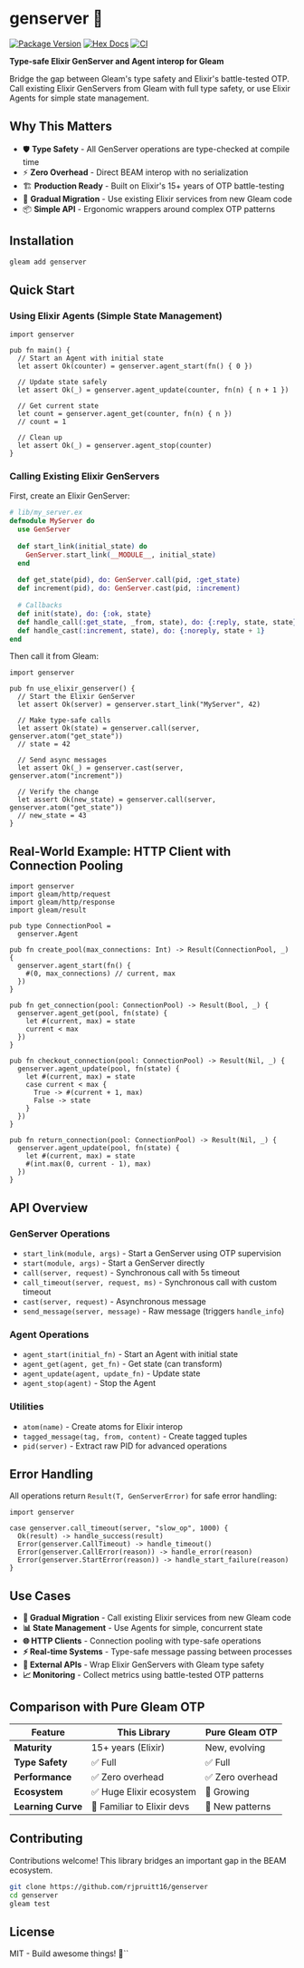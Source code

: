 # genserver 🌟

[![Package Version](https://img.shields.io/hexpm/v/genserver)](https://hex.pm/packages/genserver)
[![Hex Docs](https://img.shields.io/badge/hex-docs-ffaff3)](https://hexdocs.pm/genserver/)
[![CI](https://github.com/rjpruitt16/genserver/workflows/test/badge.svg)](https://github.com/rjpruitt16/genserver/actions)

**Type-safe Elixir GenServer and Agent interop for Gleam**

Bridge the gap between Gleam's type safety and Elixir's battle-tested OTP. Call existing Elixir GenServers from Gleam with full type safety, or use Elixir Agents for simple state management.

## Why This Matters

- 🛡️ **Type Safety** - All GenServer operations are type-checked at compile time
- ⚡ **Zero Overhead** - Direct BEAM interop with no serialization
- 🏗️ **Production Ready** - Built on Elixir's 15+ years of OTP battle-testing  
- 🔄 **Gradual Migration** - Use existing Elixir services from new Gleam code
- 📦 **Simple API** - Ergonomic wrappers around complex OTP patterns

## Installation

```sh
gleam add genserver
```

## Quick Start

### Using Elixir Agents (Simple State Management)

```gleam
import genserver

pub fn main() {
  // Start an Agent with initial state
  let assert Ok(counter) = genserver.agent_start(fn() { 0 })
  
  // Update state safely
  let assert Ok(_) = genserver.agent_update(counter, fn(n) { n + 1 })
  
  // Get current state  
  let count = genserver.agent_get(counter, fn(n) { n })
  // count = 1
  
  // Clean up
  let assert Ok(_) = genserver.agent_stop(counter)
}
```

### Calling Existing Elixir GenServers

First, create an Elixir GenServer:

```elixir
# lib/my_server.ex
defmodule MyServer do
  use GenServer
  
  def start_link(initial_state) do
    GenServer.start_link(__MODULE__, initial_state)
  end
  
  def get_state(pid), do: GenServer.call(pid, :get_state)
  def increment(pid), do: GenServer.cast(pid, :increment)
  
  # Callbacks
  def init(state), do: {:ok, state}
  def handle_call(:get_state, _from, state), do: {:reply, state, state}
  def handle_cast(:increment, state), do: {:noreply, state + 1}
end
```

Then call it from Gleam:

```gleam
import genserver

pub fn use_elixir_genserver() {
  // Start the Elixir GenServer
  let assert Ok(server) = genserver.start_link("MyServer", 42)
  
  // Make type-safe calls
  let assert Ok(state) = genserver.call(server, genserver.atom("get_state"))
  // state = 42
  
  // Send async messages
  let assert Ok(_) = genserver.cast(server, genserver.atom("increment"))
  
  // Verify the change
  let assert Ok(new_state) = genserver.call(server, genserver.atom("get_state"))
  // new_state = 43
}
```

## Real-World Example: HTTP Client with Connection Pooling

```gleam
import genserver
import gleam/http/request
import gleam/http/response
import gleam/result

pub type ConnectionPool =
  genserver.Agent

pub fn create_pool(max_connections: Int) -> Result(ConnectionPool, _) {
  genserver.agent_start(fn() { 
    #(0, max_connections) // current, max
  })
}

pub fn get_connection(pool: ConnectionPool) -> Result(Bool, _) {
  genserver.agent_get(pool, fn(state) {
    let #(current, max) = state
    current < max
  })
}

pub fn checkout_connection(pool: ConnectionPool) -> Result(Nil, _) {
  genserver.agent_update(pool, fn(state) {
    let #(current, max) = state
    case current < max {
      True -> #(current + 1, max)
      False -> state
    }
  })
}

pub fn return_connection(pool: ConnectionPool) -> Result(Nil, _) {
  genserver.agent_update(pool, fn(state) {
    let #(current, max) = state
    #(int.max(0, current - 1), max)
  })
}
```

## API Overview

### GenServer Operations

- `start_link(module, args)` - Start a GenServer using OTP supervision
- `start(module, args)` - Start a GenServer directly  
- `call(server, request)` - Synchronous call with 5s timeout
- `call_timeout(server, request, ms)` - Synchronous call with custom timeout
- `cast(server, request)` - Asynchronous message
- `send_message(server, message)` - Raw message (triggers `handle_info`)

### Agent Operations  

- `agent_start(initial_fn)` - Start an Agent with initial state
- `agent_get(agent, get_fn)` - Get state (can transform)
- `agent_update(agent, update_fn)` - Update state
- `agent_stop(agent)` - Stop the Agent

### Utilities

- `atom(name)` - Create atoms for Elixir interop
- `tagged_message(tag, from, content)` - Create tagged tuples
- `pid(server)` - Extract raw PID for advanced operations

## Error Handling

All operations return `Result(T, GenServerError)` for safe error handling:

```gleam
import genserver

case genserver.call_timeout(server, "slow_op", 1000) {
  Ok(result) -> handle_success(result)
  Error(genserver.CallTimeout) -> handle_timeout()
  Error(genserver.CallError(reason)) -> handle_error(reason)
  Error(genserver.StartError(reason)) -> handle_start_failure(reason)
}
```

## Use Cases

- **🔄 Gradual Migration** - Call existing Elixir services from new Gleam code
- **📊 State Management** - Use Agents for simple, concurrent state  
- **🌐 HTTP Clients** - Connection pooling with type-safe operations
- **⚡ Real-time Systems** - Type-safe message passing between processes
- **🔌 External APIs** - Wrap Elixir GenServers with Gleam type safety
- **📈 Monitoring** - Collect metrics using battle-tested OTP patterns

## Comparison with Pure Gleam OTP

| Feature | This Library | Pure Gleam OTP |
|---------|-------------|----------------|  
| **Maturity** | 15+ years (Elixir) | New, evolving |
| **Type Safety** | ✅ Full | ✅ Full |
| **Performance** | ✅ Zero overhead | ✅ Zero overhead |
| **Ecosystem** | ✅ Huge Elixir ecosystem | 🔄 Growing |
| **Learning Curve** | 📖 Familiar to Elixir devs | 📖 New patterns |

## Contributing

Contributions welcome! This library bridges an important gap in the BEAM ecosystem.

```sh
git clone https://github.com/rjpruitt16/genserver
cd genserver
gleam test
```

## License

MIT - Build awesome things! 🚀``
